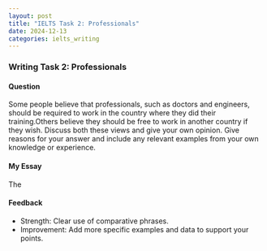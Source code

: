 ```yaml
---
layout: post
title: "IELTS Task 2: Professionals"
date: 2024-12-13
categories: ielts_writing
---
```


### Writing Task 2: Professionals

#### Question
Some people believe that professionals, such as doctors and engineers, should be required to work in the country where they did their training.Others believe they should be free to work in another country if they wish. Discuss both these views and give your own opinion. Give reasons for your answer and include any relevant examples from your own knowledge or experience.

#### My Essay
The

#### Feedback
- Strength: Clear use of comparative phrases.
- Improvement: Add more specific examples and data to support your points.
